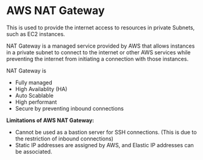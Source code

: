 # AWS NAT Gateway

This is used to provide the internet access to resources in private Subnets, such as EC2 instances.

NAT Gateway is a managed service provided by AWS that allows instances in a private subnet to connect to the internet or other AWS services while preventing the internet from initiating a connection with those instances.

NAT Gateway is

- Fully managed
- High Availablity (HA)
- Auto Scablable
- High performant
- Secure by preventing inbound connections

**Limitations of AWS NAT Gateway:**

- Cannot be used as a bastion server for SSH connections. (This is due to the restriction of inbound connections)
- Static IP addresses are assigned by AWS, and Elastic IP addresses can be associated.
